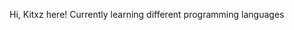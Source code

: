 Hi, Kitxz here!
Currently learning different programming languages
<!---
If you're reading this, Hello!
--->
